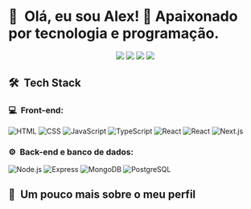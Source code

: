 <h1>👋 &nbsp;Olá, eu sou Alex! 🚀 Apaixonado por tecnologia e programação.</h1>
<p align="center">
<a href="https://instagram.com/alx.sdevlab"><img src="https://img.shields.io/badge/-@alx.sdevlab_-E4405F?style=flat-square&logo=Instagram&logoColor=white"/></a>
<a href="https://alx.sdevlab.net"><img src="https://img.shields.io/badge/-alx.sdevlab.net-3423A6?style=flat-square&logo=Google-Chrome&logoColor=white"/></a>
<a href="https://www.facebook.com/alx.sdevlab"><img src="https://img.shields.io/badge/-alx.sdevlab-0077B5?style=flat-square&logo=Facebook&logoColor=white"/></a>
<a href="mailto:alx.sdevlab@gmail"><img src="https://img.shields.io/badge/-alx.sdevlab@gmail-D14836?style=flat-square&logo=Gmail&logoColor=white"/></a>

</p>

<h2> 🛠 &nbsp;Tech Stack</h2>
<h3>💻 &nbsp;Front-end:</h3>

![HTML](https://img.shields.io/badge/-HTML-333333?style=flat&logo=HTML5)
![CSS](https://img.shields.io/badge/-CSS-333333?style=flat&logo=CSS3&logoColor=1572B6)
![JavaScript](https://img.shields.io/badge/-JavaScript-333333?style=flat&logo=javascript)
![TypeScript](https://img.shields.io/badge/-TypeScript-333333?style=flat&logo=typescript&logoColor=2D79C7)
![React](https://img.shields.io/badge/-React-333333?style=flat&logo=react)
![React](https://img.shields.io/badge/-React%20Native-333333?style=flat&logo=react)
![Next.js](https://img.shields.io/badge/-Next.js-333333?style=flat&logo=nextdotjs)

<h3>⚙️ &nbsp;Back-end e banco de dados:</h3>

![Node.js](https://img.shields.io/badge/-Node.js-333333?style=flat&logo=nodedotjs)
![Express](https://img.shields.io/badge/-Express-333333?style=flat&logo=express)
![MongoDB](https://img.shields.io/badge/-MongoDB-333333?style=flat&logo=mongodb)
![PostgreSQL](https://img.shields.io/badge/-PostgreSQL-333333?style=flat&logo=postgresql)

<h2>🚀 &nbsp;Um pouco mais sobre o meu perfil</h2>

<!-- ![alx sdevlab's GitHub Stats](https://github-readme-stats.vercel.app/api?username=alxsdevlab&show_icons=true&theme=dracula) -->
